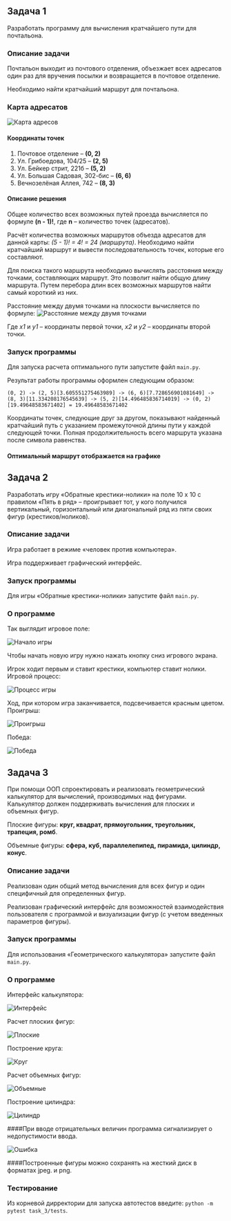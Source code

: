 ## Задача 1

Разработать программу для вычисления кратчайшего пути для почтальона.

### Описание задачи
Почтальон выходит из почтового отделения, объезжает всех адресатов один раз для вручения посылки
и возвращается в почтовое отделение.

Необходимо найти кратчайший маршрут для почтальона.

### Карта адресатов

![Карта адресов](README.assets/addresses_map.png)

#### Координаты точек

1. Почтовое отделение – **(0, 2)**
2. Ул. Грибоедова, 104/25 – **(2, 5)**
3. Ул. Бейкер стрит, 221б – **(5, 2)**
4. Ул. Большая Садовая, 302-бис – **(6, 6)**
5. Вечнозелёная Аллея, 742 – **(8, 3)**

#### Описание решения

Общее количество всех возможных путей проезда вычисляется по формуле **(n - 1)!**,
где **n** – количество точек (адресатов).

Расчёт количества возможных маршрутов объезда адресатов для данной карты: *(5 - 1)! = 4! = 24 (маршрута)*.
Необходимо найти кратчайший маршрут и вывести последовательность точек, которые его составляют.

Для поиска такого маршрута необходимо вычислять расстояния между точками, составляющих маршрут.
Это позволит найти общую длину маршрута. Путем перебора длин всех возможных маршрутов найти самый короткий из них.

Расстояние между двумя точками на плоскости вычисляется по формуле:
![Расстояние между двумя точками](README.assets/points_distance.png)

Где *x1* и *y1* – координаты первой точки, *x2* и *y2* – координаты второй точки. 

### Запуск программы

Для запуска расчета оптимального пути запустите файл `main.py`.

Результат работы программы оформлен следующим образом:
```
(0, 2) -> (2, 5)[3.605551275463989] -> (6, 6)[7.728656901081649] -> (8, 3)[11.334208176545639] -> (5, 2)[14.496485836714019] -> (0, 2)[19.49648583671402] = 19.49648583671402
```
Координаты точек, следующие друг за другом, показывают найденный кратчайший путь с указанием промежуточной длины пути у каждой следующей точки.
Полная продолжительность всего маршрута указана после символа равенства.

#### Оптимальный маршрут отображается на графике

## Задача 2

Разработать игру «Обратные крестики-нолики» на поле 10 x 10 с правилом «Пять в ряд» – проигрывает тот,
у кого получился вертикальный, горизонтальный или диагональный ряд из пяти своих фигур (крестиков/ноликов).

### Описание задачи
Игра работает в режиме «человек против компьютера».

Игра поддерживает графический интерфейс.

### Запуск программы
Для игры «Обратные крестики-нолики» запустите файл `main.py`.

### О программе

Так выглядит игровое поле:

![Начало игры](README.assets/tic_tac_toe_begin.png)

Чтобы начать новую игру нужно нажать кнопку сниз игрового экрана.

Игрок ходит первым и ставит крестики, компьютер ставит нолики.
Игровой процесс:

![Процесс игры](README.assets/tic_tac_toe_in.png)

Ход, при котором игра заканчивается, подсвечивается красным цветом.
Проигрыш:

![Проигрыш](README.assets/tic_tac_toe_you_loss.png)

Победа:

![Победа](README.assets/tic_tac_toe_you_win.png)

## Задача 3

При помощи ООП спроектировать и реализовать геометрический калькулятор для вычислений, производимых над фигурами. Калькулятор должен поддерживать вычисления для плоских и объемных фигур.

Плоские фигуры: **круг, квадрат, прямоугольник, треугольник, трапеция, ромб**.

Объемные фигуры: **сфера, куб, параллелепипед, пирамида, цилиндр, конус**.

### Описание задачи
Реализован один общий метод вычисления для всех фигур и один специфичный для определенных фигур.

Реализован графический интерфейс для возможностей взаимодействия пользователя с программой и визуализации фигур (с учетом введенных параметров фигуры).

### Запуск программы
Для использования «Геометрического калькулятора» запустите файл `main.py`.

### О программе

Интерфейс калькулятора:

![Интерфейс](README.assets/calc.png)

Расчет плоских фигур:

![Плоские](README.assets/calc_flat.png)

Построение круга:

![Круг](README.assets/calc_circle.png)

Расчет объемных фигур:

![Объемные](README.assets/calc_volume.png)

Построение цилиндра:

![Цилиндр](README.assets/calc_cylinder.png)

####При вводе отрицательных величин программа сигнализирует о недопустимости ввода.

![Ошибка](README.assets/calc_error.png)

####Построенные фигуры можно сохранять на жесткий диск в форматах jpeg. и png.

### Тестирование
Из корневой дирректории для запуска автотестов введите: `python -m pytest task_3/tests`.